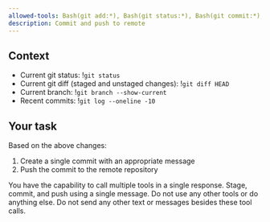 ```yaml
---
allowed-tools: Bash(git add:*), Bash(git status:*), Bash(git commit:*), Bash(git push:*)
description: Commit and push to remote
---
```


## Context

- Current git status: !`git status`
- Current git diff (staged and unstaged changes): !`git diff HEAD`
- Current branch: !`git branch --show-current`
- Recent commits: !`git log --oneline -10`

## Your task

Based on the above changes:

1. Create a single commit with an appropriate message
2. Push the commit to the remote repository

You have the capability to call multiple tools in a single response. Stage, commit, and push using a single message.
Do not use any other tools or do anything else. Do not send any other text or messages besides these tool calls.
